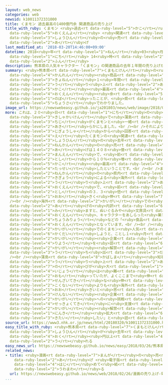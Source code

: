 ```yaml
---
layout: web_news
categories: web
newsid: k10011372331000
title: くまモン 過去最高の1400億円余 関連商品の売り上げ
title_with_ruby: くまモン <ruby>過去<rt data-ruby-level="5">かこ</rt></ruby><ruby>最高<rt data-ruby-level="4">さいこう</rt></ruby>の1400<ruby>億円余<rt
  data-ruby-level="5">おくえんよ</rt></ruby> <ruby>関連<rt data-ruby-level="4">かんれん</rt></ruby><ruby>商品<rt
  data-ruby-level="3">しょうひん</rt></ruby>の<ruby>売<rt data-ruby-level="2">う</rt></ruby>り<ruby>上<rt
  data-ruby-level="2">あ</rt></ruby>げ
last_modified_at: '2018-03-20T14:46:00+09:00'
datetime: 2018<ruby>年<rt data-ruby-level="1">ねん</rt></ruby>03<ruby>月<rt data-ruby-level="1">がつ</rt></ruby>20<ruby>日<rt
  data-ruby-level="1">にち</rt></ruby> 14<ruby>時<rt data-ruby-level="2">じ</rt></ruby>46<ruby>分<rt
  data-ruby-level="2">ふん</rt></ruby>
description: 熊本県の人気キャラクター「くまモン」の関連商品の去年１年間の売り上げが、過去最高となる１４００億円余りに上ったことが、県の調査でわかりました。
summary: <ruby>熊本県<rt data-ruby-level="7">くまもとけん</rt></ruby>の<ruby>人気<rt data-ruby-level="1">にんき</rt></ruby>キャラクター「くまモン」の<ruby>関連<rt
  data-ruby-level="4">かんれん</rt></ruby><ruby>商品<rt data-ruby-level="3">しょうひん</rt></ruby>の<ruby>去年<rt
  data-ruby-level="3">きょねん</rt></ruby>１<ruby>年間<rt data-ruby-level="2">ねんかん</rt></ruby>の<ruby>売<rt
  data-ruby-level="2">う</rt></ruby>り<ruby>上<rt data-ruby-level="2">あ</rt></ruby>げが、<ruby>過去<rt
  data-ruby-level="5">かこ</rt></ruby><ruby>最高<rt data-ruby-level="4">さいこう</rt></ruby>となる１４００<ruby>億円<rt
  data-ruby-level="4">おくえん</rt></ruby><ruby>余<rt data-ruby-level="5">あま</rt></ruby>りに<ruby>上<rt
  data-ruby-level="1">のぼ</rt></ruby>ったことが、<ruby>県<rt data-ruby-level="3">けん</rt></ruby>の<ruby>調査<rt
  data-ruby-level="5">ちょうさ</rt></ruby>でわかりました。
image_url: https://newswebeasy.github.io/ja201803/news/web/image/2018/03/20/K10011372331_1803201436_1803201446_01_02.jpg
more: これは、２０<ruby>日<rt data-ruby-level="1">にち</rt></ruby>の<ruby>定例<rt data-ruby-level="4">ていれい</rt></ruby><ruby>記者会見<rt
  data-ruby-level="3">きしゃかいけん</rt></ruby>で<ruby>蒲島<rt data-ruby-level="8">かばしま</rt></ruby><ruby>知事<rt
  data-ruby-level="3">ちじ</rt></ruby>がくまモンと<ruby>一緒<rt data-ruby-level="7">いっしょ</rt></ruby>に<ruby>明<rt
  data-ruby-level="2">あき</rt></ruby>らかにしました。<br /><br />それによりますと、３４１３の<ruby>事業者<rt
  data-ruby-level="3">じぎょうしゃ</rt></ruby>から<ruby>回答<rt data-ruby-level="2">かいとう</rt></ruby>を<ruby>得<rt
  data-ruby-level="4">え</rt></ruby>たくまモンの<ruby>関連<rt data-ruby-level="4">かんれん</rt></ruby><ruby>商品<rt
  data-ruby-level="3">しょうひん</rt></ruby>の<ruby>去年<rt data-ruby-level="3">きょねん</rt></ruby>１<ruby>年間<rt
  data-ruby-level="2">ねんかん</rt></ruby>の<ruby>売<rt data-ruby-level="2">う</rt></ruby>り<ruby>上<rt
  data-ruby-level="2">あ</rt></ruby>げは１４０８<ruby>億<rt data-ruby-level="4">おく</rt></ruby>７４２０<ruby>万円<rt
  data-ruby-level="2">まんえん</rt></ruby>で、<ruby>前<rt data-ruby-level="2">まえ</rt></ruby>の<ruby>年<rt
  data-ruby-level="2">とし</rt></ruby>から１０％<ruby>増<rt data-ruby-level="5">ふ</rt></ruby>え<ruby>過去<rt
  data-ruby-level="5">かこ</rt></ruby><ruby>最高<rt data-ruby-level="4">さいこう</rt></ruby>を<ruby>達成<rt
  data-ruby-level="4">たっせい</rt></ruby>したということです。<br /><br />また、<ruby>去年<rt data-ruby-level="3">きょねん</rt></ruby>１<ruby>年間<rt
  data-ruby-level="2">ねんかん</rt></ruby>の<ruby>県内<rt data-ruby-level="3">けんない</rt></ruby><ruby>企業<rt
  data-ruby-level="7">きぎょう</rt></ruby>による<ruby>海外<rt data-ruby-level="2">かいがい</rt></ruby>での<ruby>売<rt
  data-ruby-level="2">う</rt></ruby>り<ruby>上<rt data-ruby-level="2">あ</rt></ruby>げは２５<ruby>億円<rt
  data-ruby-level="4">おくえん</rt></ruby>で、<ruby>前<rt data-ruby-level="2">まえ</rt></ruby>の<ruby>年<rt
  data-ruby-level="2">とし</rt></ruby>の３．３<ruby>倍<rt data-ruby-level="3">ばい</rt></ruby>と<ruby>大<rt
  data-ruby-level="1">おお</rt></ruby>きく<ruby>伸<rt data-ruby-level="7">の</rt></ruby>びました。<br
  /><br /><ruby>海外<rt data-ruby-level="2">かいがい</rt></ruby>での<ruby>売<rt data-ruby-level="2">う</rt></ruby>り<ruby>上<rt
  data-ruby-level="2">あ</rt></ruby>げの<ruby>内訳<rt data-ruby-level="6">うちわけ</rt></ruby>を<ruby>見<rt
  data-ruby-level="1">み</rt></ruby>ますと、ぬいぐるみや<ruby>文房具<rt data-ruby-level="7">ぶんぼうぐ</rt></ruby>などの「グッズ」がおよそ１８<ruby>億円<rt
  data-ruby-level="4">おくえん</rt></ruby>、キャラクターをあしらった<ruby>菓子<rt data-ruby-level="7">かし</rt></ruby>や<ruby>調味料<rt
  data-ruby-level="4">ちょうみりょう</rt></ruby>などの「<ruby>食品<rt data-ruby-level="3">しょくひん</rt></ruby>」はおよそ７<ruby>億円<rt
  data-ruby-level="4">おくえん</rt></ruby>となっています。<br /><br /><ruby>県<rt data-ruby-level="3">けん</rt></ruby>は、<ruby>海外<rt
  data-ruby-level="2">かいがい</rt></ruby>でのくまモン<ruby>人気<rt data-ruby-level="1">にんき</rt></ruby>をさらに<ruby>拡大<rt
  data-ruby-level="6">かくだい</rt></ruby>しようと、ことし１<ruby>月<rt data-ruby-level="1">がつ</rt></ruby>、<ruby>海外<rt
  data-ruby-level="2">かいがい</rt></ruby><ruby>企業<rt data-ruby-level="7">きぎょう</rt></ruby>にもくまモンのイラスト<ruby>利用<rt
  data-ruby-level="4">りよう</rt></ruby>を<ruby>認<rt data-ruby-level="6">みと</rt></ruby>める「<ruby>海外<rt
  data-ruby-level="2">かいがい</rt></ruby><ruby>解禁<rt data-ruby-level="5">かいきん</rt></ruby>」を<ruby>打<rt
  data-ruby-level="3">う</rt></ruby>ち<ruby>出<rt data-ruby-level="3">だ</rt></ruby>しています。<br
  /><br /><ruby>蒲島<rt data-ruby-level="8">かばしま</rt></ruby><ruby>知事<rt data-ruby-level="3">ちじ</rt></ruby>は「おととしの<ruby>売<rt
  data-ruby-level="2">う</rt></ruby>り<ruby>上<rt data-ruby-level="2">あ</rt></ruby>げの<ruby>伸<rt
  data-ruby-level="7">の</rt></ruby>びが<ruby>大<rt data-ruby-level="1">おお</rt></ruby>きかったので、これ<ruby>以上<rt
  data-ruby-level="4">いじょう</rt></ruby>は<ruby>難<rt data-ruby-level="6">むずか</rt></ruby>しいかと<ruby>思<rt
  data-ruby-level="2">おも</rt></ruby>っていたが、よくここまで<ruby>伸<rt data-ruby-level="7">の</rt></ruby>びてくれた。<ruby>潜在的<rt
  data-ruby-level="7">せんざいてき</rt></ruby>な<ruby>伸<rt data-ruby-level="7">の</rt></ruby>びは、<ruby>国内<rt
  data-ruby-level="2">こくない</rt></ruby>よりも<ruby>海外<rt data-ruby-level="2">かいがい</rt></ruby>のほうが<ruby>大<rt
  data-ruby-level="1">おお</rt></ruby>きいと<ruby>思<rt data-ruby-level="2">おも</rt></ruby>う。<ruby>県内<rt
  data-ruby-level="3">けんない</rt></ruby><ruby>企業<rt data-ruby-level="7">きぎょう</rt></ruby>の<ruby>海外<rt
  data-ruby-level="2">かいがい</rt></ruby>への<ruby>挑戦<rt data-ruby-level="7">ちょうせん</rt></ruby>を<ruby>積極的<rt
  data-ruby-level="4">せっきょくてき</rt></ruby>に<ruby>支援<rt data-ruby-level="7">しえん</rt></ruby>しながら、<ruby>海外<rt
  data-ruby-level="2">かいがい</rt></ruby><ruby>解禁<rt data-ruby-level="5">かいきん</rt></ruby>によるくまモンの<ruby>人気<rt
  data-ruby-level="1">にんき</rt></ruby><ruby>拡大<rt data-ruby-level="6">かくだい</rt></ruby>に<ruby>期待<rt
  data-ruby-level="3">きたい</rt></ruby>したい」と<ruby>話<rt data-ruby-level="2">はな</rt></ruby>しています。
source_url: https://www3.nhk.or.jp/news/html/20180320/k10011372331000.html
easy_title_with_ruby: <ruby>熊本県<rt data-ruby-level="7">くまもとけん</rt></ruby>の「くまモン」の<ruby>商品<rt
  data-ruby-level="3">しょうひん</rt></ruby>が<ruby>去年<rt data-ruby-level="3">きょねん</rt></ruby>１４０８<ruby>億<rt
  data-ruby-level="4">おく</rt></ruby><ruby>円以上<rt data-ruby-level="4">えんいじょう</rt></ruby><ruby>売<rt
  data-ruby-level="2">う</rt></ruby>れる
easy_news_url: https://newswebeasy.github.io/news/easy/2018/03/26/熊本県のくまモンの商品が去年1408億円以上売れる
related_news:
- title: <ruby>漫画<rt data-ruby-level="7">まんが</rt></ruby>の<ruby>売<rt data-ruby-level="2">う</rt></ruby>り<ruby>上<rt
    data-ruby-level="2">あ</rt></ruby>げ <ruby>電子版<rt data-ruby-level="5">でんしばん</rt></ruby>が<ruby>初<rt
    data-ruby-level="4">はじ</rt></ruby>めて<ruby>紙<rt data-ruby-level="2">し</rt></ruby>を<ruby>上回<rt
    data-ruby-level="2">うわまわ</rt></ruby>る
  url: https://newswebeasy.github.io/news/web/2018/02/26/漫画の売り上げ-電子版が初めて紙を上回る
...
```

